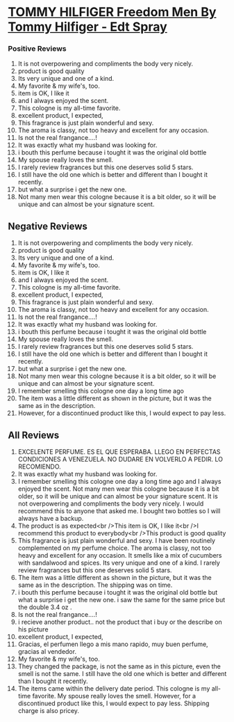 # [TOMMY HILFIGER Freedom Men By Tommy Hilfiger - Edt Spray](https://products.checkmycream.com/products/TOMMY-HILFIGER-Freedom-Men-By-Tommy-Hilfiger-Edt-Spray.html)

### Positive Reviews

<ol>
      <li>It is not overpowering and compliments the body very nicely.</li>
      <li>product is good quality</li>
      <li>Its very unique and one of a kind.</li>
      <li>My favorite &amp; my wife&#x27;s, too.</li>
      <li>item is OK, I like it</li>
      <li>and I always enjoyed the scent.</li>
      <li>This cologne is my all-time favorite.  </li>
      <li>excellent product, I expected,</li>
      <li>This fragrance is just plain wonderful and sexy.</li>
      <li>The aroma is classy, not too heavy and excellent for any occasion.</li>
      <li>Is not the real frangance....!</li>
      <li>It was exactly what my husband was looking for.</li>
      <li>i bouth this perfume because i tought it was the original old bottle</li>
      <li>My spouse really loves the smell.  </li>
      <li>I rarely review fragrances but this one deserves solid 5 stars.</li>
      <li>I still have the old one which is better and different than I bought it recently.</li>
      <li>but what a surprise i get the new one.</li>
      <li>Not many men wear this cologne because it is a bit older, so it will be unique and can almost be your signature scent.</li>
</ol>


<h2>Negative Reviews</h2>
<ol>
<li> It is not overpowering and compliments the body very nicely.</li>
<li> product is good quality</li>
<li> Its very unique and one of a kind.</li>
<li> My favorite &amp; my wife&#x27;s, too.</li>
<li> item is OK, I like it</li>
<li> and I always enjoyed the scent.</li>
<li> This cologne is my all-time favorite.  </li>
<li> excellent product, I expected,</li>
<li> This fragrance is just plain wonderful and sexy.</li>
<li> The aroma is classy, not too heavy and excellent for any occasion.</li>
<li> Is not the real frangance....!</li>
<li> It was exactly what my husband was looking for.</li>
<li> i bouth this perfume because i tought it was the original old bottle</li>
<li> My spouse really loves the smell.  </li>
<li> I rarely review fragrances but this one deserves solid 5 stars.</li>
<li> I still have the old one which is better and different than I bought it recently.</li>
<li> but what a surprise i get the new one.</li>
<li> Not many men wear this cologne because it is a bit older, so it will be unique and can almost be your signature scent.</li>
<li> I remember smelling this cologne one day a long time ago</li>
<li> The item was a little different as shown in the picture, but it was the same as in the description.</li>
<li> However, for a discontinued product like this, I would expect to pay less.  </li>
</ol>

<h2>All Reviews</h2>

<ol>
    <li> EXCELENTE PERFUME. ES EL QUE ESPERABA. LLEGO EN PERFECTAS CONDICIONES A VENEZUELA. NO DUDARE EN VOLVERLO A PEDIR. LO RECOMIENDO.</li>
    <li> It was exactly what my husband was looking for.</li>
    <li> I remember smelling this cologne one day a long time ago and I always enjoyed the scent. Not many men wear this cologne because it is a bit older, so it will be unique and can almost be your signature scent. It is not overpowering and compliments the body very nicely. I would recommend this to anyone that asked me. I bought two bottles so I will always have a backup.</li>
    <li> The product is as expected&lt;br /&gt;This item is OK, I like it&lt;br /&gt;I recommend this product to everybody&lt;br /&gt;This product is good quality</li>
    <li> This fragrance is just plain wonderful and sexy. I have been routinely complemented on my perfume choice.  The aroma is classy, not too heavy and excellent for any occasion. It smells like a mix of cucumbers with sandalwood and spices. Its very unique and one of a kind. I rarely review fragrances but this one deserves solid 5 stars.</li>
    <li> The item was a little different as shown in the picture, but it was the same as in the description. The shipping was on time.</li>
    <li> i bouth this perfume because i tought it was the original old bottle but what a surprise i get the new one. i saw the same for the same price but the double 3.4 oz .</li>
    <li> Is not the real frangance....!</li>
    <li> i recieve another product.. not the product that i buy or the describe on his picture</li>
    <li> excellent product, I expected,</li>
    <li> Gracias, el perfumen llego a mis mano rapido, muy buen perfume, gracias al vendedor.</li>
    <li> My favorite &amp; my wife&#x27;s, too.</li>
    <li> They changed the package, is not the same as in this picture, even the smell is not the same. I still have the old one which is better and different than I bought it recently.</li>
    <li> The items came within the delivery date period.  This cologne is my all-time favorite.  My spouse really loves the smell.  However, for a discontinued product like this, I would expect to pay less.  Shipping charge is also pricey.</li>
</ol>




